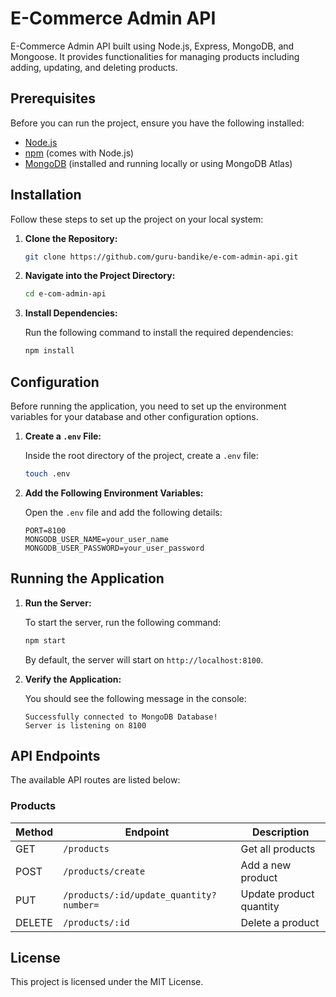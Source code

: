 # E-Commerce Admin API

E-Commerce Admin API built using Node.js, Express, MongoDB, and Mongoose. It provides functionalities for managing products including adding, updating, and deleting products.

## Prerequisites

Before you can run the project, ensure you have the following installed:

- [Node.js](https://nodejs.org/en/download/)
- [npm](https://www.npmjs.com/get-npm) (comes with Node.js)
- [MongoDB](https://www.mongodb.com/try/download/community) (installed and running locally or using MongoDB Atlas)

## Installation

Follow these steps to set up the project on your local system:

1. **Clone the Repository:**

   ```bash
   git clone https://github.com/guru-bandike/e-com-admin-api.git
   ```

2. **Navigate into the Project Directory:**

   ```bash
   cd e-com-admin-api
   ```

3. **Install Dependencies:**

   Run the following command to install the required dependencies:

   ```bash
   npm install
   ```

## Configuration

Before running the application, you need to set up the environment variables for your database and other configuration options.

1. **Create a `.env` File:**

   Inside the root directory of the project, create a `.env` file:

   ```bash
   touch .env
   ```

2. **Add the Following Environment Variables:**

   Open the `.env` file and add the following details:

   ```env
   PORT=8100
   MONGODB_USER_NAME=your_user_name
   MONGODB_USER_PASSWORD=your_user_password
   ```

## Running the Application

1. **Run the Server:**

   To start the server, run the following command:

   ```bash
   npm start
   ```

   By default, the server will start on `http://localhost:8100`.

2. **Verify the Application:**

   You should see the following message in the console:

   ```
   Successfully connected to MongoDB Database!
   Server is listening on 8100
   ```

## API Endpoints

The available API routes are listed below:

### Products

| Method | Endpoint                                | Description             |
| ------ | --------------------------------------- | ----------------------- |
| GET    | `/products`                             | Get all products        |
| POST   | `/products/create`                      | Add a new product       |
| PUT    | `/products/:id/update_quantity?number=` | Update product quantity |
| DELETE | `/products/:id`                         | Delete a product        |

## License

This project is licensed under the MIT License.
